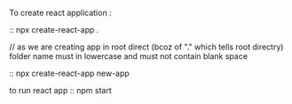 To create react application : 

:: npx create-react-app .

// as we are creating app in root direct (bcoz of "." which tells root directry) folder name must in lowercase and must not contain blank space


:: npx create-react-app new-app
                        <this is app name and must not contain blank space>

to run react app
:: npm start


